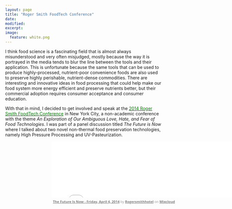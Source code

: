 ```yaml
---
layout: page
title: "Roger Smith FoodTech Conference"
date: 
modified:
excerpt:
image:
  feature: white.png
---
```

I think food science is a fascinating field that is almost always misunderstood and very often misjudged, mostly because the way it is portrayed in the media tends to blur the line between the tools and their application. This is unfortunate because the same tools that can be used to produce highly-processed, nutrient-poor convenience foods are also used to preserve highly perishable, nutrient-dense commodities. There are interesting and innovative ideas in food processing that could help make our food system more energy efficient and preserve nutrients better, but their commercial adoption requires consumer acceptance and consumer education. 

With that in mind, I decided to get involved and speak at the [<span style="color:green">2014 Roger Smith FoodTech Conference</span>](http://www.thefoodconference.com) in New York City, a non-academic conference with the theme *An Exploration of Our Ambiguous Love, Hate, and Fear of Food Technologies*. I was part of a panel discussion titled *The Future is Now* where I talked about two novel non-thermal food preservation technologies, namely High Pressure Processing and UV-Pasteurization.  

<div id="contentframe" style="position:relative; top: 0px; left: 150px;"> 
<iframe width="660" height="180" src="//www.mixcloud.com/widget/iframe/?feed=http%3A%2F%2Fwww.mixcloud.com%2Frogersmithhotel%2Fthe-future-is-now-friday-april-4-2014%2F&amp;embed_uuid=e41efdc0-979e-436a-a07b-4e04c61c3f0f&amp;replace=0&amp;hide_cover=1&amp;embed_type=widget_standard&amp;hide_tracklist=1" frameborder="0"></iframe><div style="clear: both; height: 3px; width: 652px;"></div><p style="display: block; font-size: 11px; font-family: 'Open Sans', Helvetica, Arial, sans-serif; margin: 0px; padding: 3px 4px; color: rgb(153, 153, 153); width: 652px;"><a href="http://www.mixcloud.com/rogersmithhotel/the-future-is-now-friday-april-4-2014/?utm_source=widget&amp;amp;utm_medium=web&amp;amp;utm_campaign=base_links&amp;amp;utm_term=resource_link" target="_blank" style="color:#808080; font-weight:bold;">The Future Is Now - Friday, April 4, 2014</a><span> by </span><a href="http://www.mixcloud.com/rogersmithhotel/?utm_source=widget&amp;amp;utm_medium=web&amp;amp;utm_campaign=base_links&amp;amp;utm_term=profile_link" target="_blank" style="color:#808080; font-weight:bold;">Rogersmithhotel</a><span> on </span><a href="http://www.mixcloud.com/?utm_source=widget&amp;utm_medium=web&amp;utm_campaign=base_links&amp;utm_term=homepage_link" target="_blank" style="color:#808080; font-weight:bold;"> Mixcloud</a></p><div style="clear: both; height: 3px; width: 652px;"></div></div>

